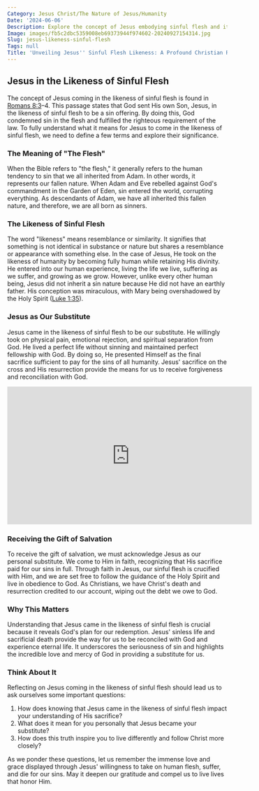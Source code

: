 ```yaml
---
Category: Jesus Christ/The Nature of Jesus/Humanity
Date: '2024-06-06'
Description: Explore the concept of Jesus embodying sinful flesh and its significance in Christian theology. Delve into how this idea shapes beliefs about redemption and the nature of Christ.
Image: images/fb5c2dbc5359008eb69373944f974602-20240927154314.jpg
Slug: jesus-likeness-sinful-flesh
Tags: null
Title: 'Unveiling Jesus'' Sinful Flesh Likeness: A Profound Christian Revelation'
---
```


## Jesus in the Likeness of Sinful Flesh

The concept of Jesus coming in the likeness of sinful flesh is found in [Romans 8:3](https://www.bibleref.com/Romans/8/Romans-8-3.html)–4. This passage states that God sent His own Son, Jesus, in the likeness of sinful flesh to be a sin offering. By doing this, God condemned sin in the flesh and fulfilled the righteous requirement of the law. To fully understand what it means for Jesus to come in the likeness of sinful flesh, we need to define a few terms and explore their significance.

### The Meaning of "The Flesh"

When the Bible refers to "the flesh," it generally refers to the human tendency to sin that we all inherited from Adam. In other words, it represents our fallen nature. When Adam and Eve rebelled against God's commandment in the Garden of Eden, sin entered the world, corrupting everything. As descendants of Adam, we have all inherited this fallen nature, and therefore, we are all born as sinners.

### The Likeness of Sinful Flesh

The word "likeness" means resemblance or similarity. It signifies that something is not identical in substance or nature but shares a resemblance or appearance with something else. In the case of Jesus, He took on the likeness of humanity by becoming fully human while retaining His divinity. He entered into our human experience, living the life we live, suffering as we suffer, and growing as we grow. However, unlike every other human being, Jesus did not inherit a sin nature because He did not have an earthly father. His conception was miraculous, with Mary being overshadowed by the Holy Spirit ([Luke 1:35](https://www.bibleref.com/Luke/1/Luke-1-35.html)).

### Jesus as Our Substitute

Jesus came in the likeness of sinful flesh to be our substitute. He willingly took on physical pain, emotional rejection, and spiritual separation from God. He lived a perfect life without sinning and maintained perfect fellowship with God. By doing so, He presented Himself as the final sacrifice sufficient to pay for the sins of all humanity. Jesus' sacrifice on the cross and His resurrection provide the means for us to receive forgiveness and reconciliation with God.


<iframe width="560" height="315" src="https://www.youtube.com/embed/wOkB6cxVXTc" frameborder="0" allow="autoplay; encrypted-media" allowfullscreen></iframe>


### Receiving the Gift of Salvation

To receive the gift of salvation, we must acknowledge Jesus as our personal substitute. We come to Him in faith, recognizing that His sacrifice paid for our sins in full. Through faith in Jesus, our sinful flesh is crucified with Him, and we are set free to follow the guidance of the Holy Spirit and live in obedience to God. As Christians, we have Christ's death and resurrection credited to our account, wiping out the debt we owe to God.

### Why This Matters

Understanding that Jesus came in the likeness of sinful flesh is crucial because it reveals God's plan for our redemption. Jesus' sinless life and sacrificial death provide the way for us to be reconciled with God and experience eternal life. It underscores the seriousness of sin and highlights the incredible love and mercy of God in providing a substitute for us.

### Think About It

Reflecting on Jesus coming in the likeness of sinful flesh should lead us to ask ourselves some important questions:

1. How does knowing that Jesus came in the likeness of sinful flesh impact your understanding of His sacrifice?
2. What does it mean for you personally that Jesus became your substitute?
3. How does this truth inspire you to live differently and follow Christ more closely?

As we ponder these questions, let us remember the immense love and grace displayed through Jesus' willingness to take on human flesh, suffer, and die for our sins. May it deepen our gratitude and compel us to live lives that honor Him.